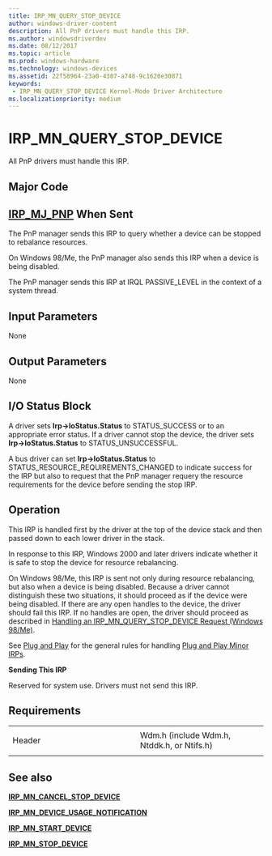 ```yaml
---
title: IRP_MN_QUERY_STOP_DEVICE
author: windows-driver-content
description: All PnP drivers must handle this IRP.
ms.author: windowsdriverdev
ms.date: 08/12/2017
ms.topic: article
ms.prod: windows-hardware
ms.technology: windows-devices
ms.assetid: 22f58964-23a0-4307-a748-9c1620e30871
keywords:
 - IRP_MN_QUERY_STOP_DEVICE Kernel-Mode Driver Architecture
ms.localizationpriority: medium
---
```


# IRP\_MN\_QUERY\_STOP\_DEVICE


All PnP drivers must handle this IRP.

Major Code
----------

[**IRP\_MJ\_PNP**](irp-mj-pnp.md)
When Sent
---------

The PnP manager sends this IRP to query whether a device can be stopped to rebalance resources.

On Windows 98/Me, the PnP manager also sends this IRP when a device is being disabled.

The PnP manager sends this IRP at IRQL PASSIVE\_LEVEL in the context of a system thread.

## Input Parameters


None

## Output Parameters


None

## I/O Status Block


A driver sets **Irp-&gt;IoStatus.Status** to STATUS\_SUCCESS or to an appropriate error status. If a driver cannot stop the device, the driver sets **Irp-&gt;IoStatus.Status** to STATUS\_UNSUCCESSFUL.

A bus driver can set **Irp-&gt;IoStatus.Status** to STATUS\_RESOURCE\_REQUIREMENTS\_CHANGED to indicate success for the IRP but also to request that the PnP manager requery the resource requirements for the device before sending the stop IRP.

Operation
---------

This IRP is handled first by the driver at the top of the device stack and then passed down to each lower driver in the stack.

In response to this IRP, Windows 2000 and later drivers indicate whether it is safe to stop the device for resource rebalancing.

On Windows 98/Me, this IRP is sent not only during resource rebalancing, but also when a device is being disabled. Because a driver cannot distinguish these two situations, it should proceed as if the device were being disabled. If there are any open handles to the device, the driver should fail this IRP. If no handles are open, the driver should proceed as described in [Handling an IRP\_MN\_QUERY\_STOP\_DEVICE Request (Windows 98/Me)](https://msdn.microsoft.com/library/windows/hardware/ff546684).

See [Plug and Play](https://msdn.microsoft.com/library/windows/hardware/ff547125) for the general rules for handling [Plug and Play Minor IRPs](plug-and-play-minor-irps.md).

**Sending This IRP**

Reserved for system use. Drivers must not send this IRP.

Requirements
------------

<table>
<colgroup>
<col width="50%" />
<col width="50%" />
</colgroup>
<tbody>
<tr class="odd">
<td><p>Header</p></td>
<td>Wdm.h (include Wdm.h, Ntddk.h, or Ntifs.h)</td>
</tr>
</tbody>
</table>

## See also


[**IRP\_MN\_CANCEL\_STOP\_DEVICE**](irp-mn-cancel-stop-device.md)

[**IRP\_MN\_DEVICE\_USAGE\_NOTIFICATION**](irp-mn-device-usage-notification.md)

[**IRP\_MN\_START\_DEVICE**](irp-mn-start-device.md)

[**IRP\_MN\_STOP\_DEVICE**](irp-mn-stop-device.md)

 

 




